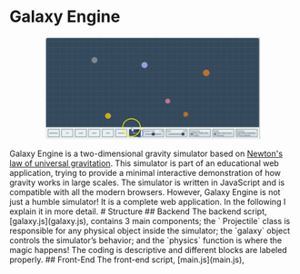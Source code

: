 # Galaxy Engine
<p align="center">
  <img src="demo/demo.gif" width="75%">
</p>
Galaxy Engine is a two-dimensional gravity simulator based on <a href=" https://en.wikipedia.org/wiki/Newton%27s_law_of_universal_gravitation">Newton's law of universal gravitation</a>. This simulator is part of an educational web application, trying to provide a minimal interactive demonstration of how gravity works in large scales. The simulator is written in JavaScript and is compatible with all the modern browsers. However, Galaxy Engine is not just a humble simulator! It is a complete web application. In the following I explain it in more detail.
# Structure
## Backend
The backend script, [galaxy.js](galaxy.js), contains 3 main components; the ` Projectile` class is responsible for any physical object inside the simulator; the `galaxy` object controls the simulator’s behavior; and the `physics` function is where the magic happens! The coding is descriptive and different blocks are labeled properly.
## Front-End
The front-end script, [main.js](main.js), 


